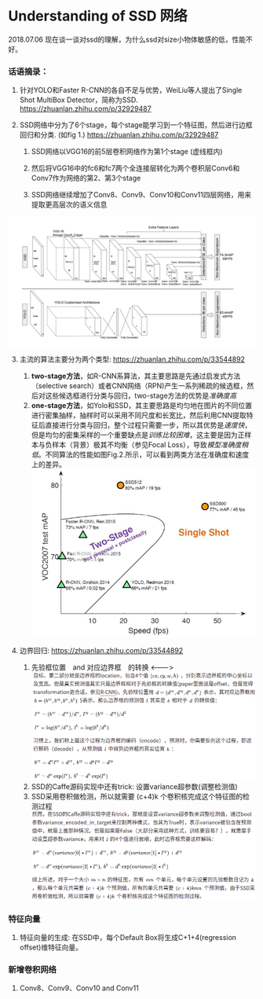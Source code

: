 # Understanding of SSD 网络
2018.07.06 现在谈一谈对ssd的理解，为什么ssd对size小物体敏感的低，性能不好。

### 话语摘录：　

  1. 针对YOLO和Faster R-CNN的各自不足与优势，WeiLiu等人提出了Single Shot MultiBox Detector，简称为SSD. https://zhuanlan.zhihu.com/p/32929487

  2. SSD网络中分为了6个stage，每个stage能学习到一个特征图，然后进行边框回归和分类. (如fig 1.) https://zhuanlan.zhihu.com/p/32929487

      1. SSD网络以VGG16的前5层卷积网络作为第1个stage (虚线框内)
    
      2. 然后将VGG16中的fc6和fc7两个全连接层转化为两个卷积层Conv6和Conv7作为网络的第2、第3个stage
    
      3. SSD网络继续增加了Conv8、Conv9、Conv10和Conv11四层网络，用来提取更高层次的语义信息 
    
![SSD Architecture](image/SSD1.jpg)
  
  3. 主流的算法主要分为两个类型:  https://zhuanlan.zhihu.com/p/33544892
      1. __two-stage方法__，如R-CNN系算法，其主要思路是先通过启发式方法（selective search）或者CNN网络（RPN)产生一系列稀疏的候选框，然后对这些候选框进行分类与回归，two-stage方法的优势是*准确度高*
      2. __one-stage方法__，如Yolo和SSD，其主要思路是均匀地在图片的不同位置进行密集抽样，抽样时可以采用不同尺度和长宽比，然后利用CNN提取特征后直接进行分类与回归，整个过程只需要一步，所以其优势是*速度快*，但是均匀的密集采样的一个重要缺点是*训练比较困难*，这主要是因为正样本与负样本（背景）极其不均衡（参见Focal Loss），导致*模型准确度稍低*。不同算法的性能如图Fig.2.所示，可以看到两类方法在准确度和速度上的差异。
![不同算法的性能](image/SSD2.jpg)
  
  4. 边界回归:  https://zhuanlan.zhihu.com/p/33544892
      1. 先验框位置　and 对应边界框　的转换 <--->
      ![先验框位置　and 对应边界框　的转换](image/SSD3.png)
      2. SSD的Caffe源码实现中还有trick: 设置variance超参数(调整检测值)
      3. SSD采用卷积做检测，所以就需要 (c+4)k 个卷积核完成这个特征图的检测过程
      ![variance　and the number of 卷积核](image/SSD4.png)
      

### 特征向量
  1. 特征向量的生成: 在SSD中，每个Default Box将生成C+1+4(regression　offset)维特征向量。
  
### 新增卷积网络
  1. Conv8、Conv9、Conv10 and Conv11
